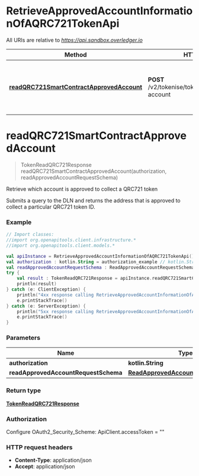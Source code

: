 # RetrieveApprovedAccountInformationOfAQRC721TokenApi

All URIs are relative to *https://api.sandbox.overledger.io*

Method | HTTP request | Description
------------- | ------------- | -------------
[**readQRC721SmartContractApprovedAccount**](RetrieveApprovedAccountInformationOfAQRC721TokenApi.md#readQRC721SmartContractApprovedAccount) | **POST** /v2/tokenise/tokens/qrc721/approved-account | Retrieve which account is approved to collect a QRC721 token


<a name="readQRC721SmartContractApprovedAccount"></a>
# **readQRC721SmartContractApprovedAccount**
> TokenReadQRC721Response readQRC721SmartContractApprovedAccount(authorization, readApprovedAccountRequestSchema)

Retrieve which account is approved to collect a QRC721 token

Submits a query to the DLN and returns the address that is approved to collect a particular QRC721 token ID.

### Example
```kotlin
// Import classes:
//import org.openapitools.client.infrastructure.*
//import org.openapitools.client.models.*

val apiInstance = RetrieveApprovedAccountInformationOfAQRC721TokenApi()
val authorization : kotlin.String = authorization_example // kotlin.String | 
val readApprovedAccountRequestSchema : ReadApprovedAccountRequestSchema = {"requestDetails":{"tokenId":"1","tokenName":"QNTNFT"},"location":{"technology":"Ethereum","network":"Ropsten Testnet"}} // ReadApprovedAccountRequestSchema | 
try {
    val result : TokenReadQRC721Response = apiInstance.readQRC721SmartContractApprovedAccount(authorization, readApprovedAccountRequestSchema)
    println(result)
} catch (e: ClientException) {
    println("4xx response calling RetrieveApprovedAccountInformationOfAQRC721TokenApi#readQRC721SmartContractApprovedAccount")
    e.printStackTrace()
} catch (e: ServerException) {
    println("5xx response calling RetrieveApprovedAccountInformationOfAQRC721TokenApi#readQRC721SmartContractApprovedAccount")
    e.printStackTrace()
}
```

### Parameters

Name | Type | Description  | Notes
------------- | ------------- | ------------- | -------------
 **authorization** | **kotlin.String**|  |
 **readApprovedAccountRequestSchema** | [**ReadApprovedAccountRequestSchema**](ReadApprovedAccountRequestSchema.md)|  |

### Return type

[**TokenReadQRC721Response**](TokenReadQRC721Response.md)

### Authorization


Configure OAuth2_Security_Scheme:
    ApiClient.accessToken = ""

### HTTP request headers

 - **Content-Type**: application/json
 - **Accept**: application/json


